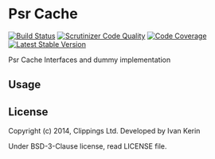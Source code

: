 Psr Cache
=========

[![Build Status](https://travis-ci.org/clippings/psr-cache.png?branch=master)](https://travis-ci.org/clippings/psr-cache)
[![Scrutinizer Code Quality](https://scrutinizer-ci.com/g/clippings/psr-cache/badges/quality-score.png)](https://scrutinizer-ci.com/g/clippings/psr-cache/)
[![Code Coverage](https://scrutinizer-ci.com/g/clippings/psr-cache/badges/coverage.png)](https://scrutinizer-ci.com/g/clippings/psr-cache/)
[![Latest Stable Version](https://poser.pugx.org/clippings/psr-cache/v/stable.png)](https://packagist.org/packages/clippings/psr-cache)

Psr Cache Interfaces and dummy implementation

Usage
-----

License
-------

Copyright (c) 2014, Clippings Ltd. Developed by Ivan Kerin

Under BSD-3-Clause license, read LICENSE file.
